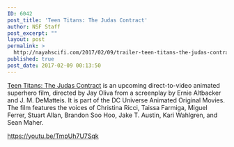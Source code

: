 ```yaml
---
ID: 6042
post_title: 'Teen Titans: The Judas Contract'
author: NSF Staff
post_excerpt: ""
layout: post
permalink: >
  http://nayahscifi.com/2017/02/09/trailer-teen-titans-the-judas-contract/
published: true
post_date: 2017-02-09 00:13:50
---
```

<a href="https://en.wikipedia.org/wiki/Teen_Titans:_The_Judas_Contract">Teen Titans: The Judas Contract</a> is an upcoming direct-to-video animated superhero film, directed by Jay Oliva from a screenplay by Ernie Altbacker and J. M. DeMatteis. It is part of the DC Universe Animated Original Movies. The film features the voices of Christina Ricci, Taissa Farmiga, Miguel Ferrer, Stuart Allan, Brandon Soo Hoo, Jake T. Austin, Kari Wahlgren, and Sean Maher.

https://youtu.be/TmpUh7U7Sqk